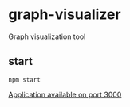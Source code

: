 # graph-visualizer
Graph visualization tool



## start
`````
npm start
``````

[Application available on port 3000](http://localhost:3000)

